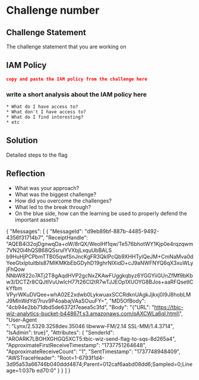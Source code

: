 # Challenge number

## Challenge Statement
The challenge statement that you are working on 

## IAM Policy
```json
copy and paste the IAM policy from the challenge here
```
### write a short analysis about the IAM policy here
```
* What do I have access to?
* What don't I have access to?
* What do I find interesting?
* etc
```

## Solution
Detailed steps to the flag

## Reflection
* What was your approach?
* What was the biggest challenge?
* How did you overcome the challenges?
* What led to the break through?
* On the blue side, how can the learning be used to properly defend the important assets? 


{
    "Messages": [
        {
            "MessageId": "d9eb89bf-887b-4485-9492-4356f31714b7",
            "ReceiptHandle": "AQEB4i32ojDgnwqDa+oW/8rQX/WeolHf1qw/Te576bhotWY1Kjp0e4rqzqwm7VN20i4hQSB68QSsrulYVXbjLxquUbBALS
b9HuHjPCPbmTTB05qwfSnJncKgFR3QklPcQb9XHHTylQeJM+CmNaMva0dYeeGtxlptuitbls87MIKMKbEbGDyhD19ghrNIXidD+cJ9aNWFNYQ6qX3xuWLyjFhQow
NNbW822o7ATj2T8gAqdHVP2gcNxZKAwFUggkqbyz6YGGYiiGUnZfMf9bKbw3/DCTZr8CQJtIVuUwIcH77t26Cl2tR7wTJJEOp1XUOYG8BJos+aaRFQsetICkYfbm
VPyrWKuDVQee+whA02E2xdwb0LykwuaxSCCRdknUAgkJjkxj0I9J8hobLMJ9MInWdYd/7ruv9P4oabajVAaSOuuFY=",
            "MD5OfBody": "4cb94e2bb71dbd5de6372f7eaea5c3fd",
            "Body": "{\"URL\": \"https://tbic-wiz-analytics-bucket-b44867f.s3.amazonaws.com/pAXCWLa6ql.html\", \"User-Agent\
": \"Lynx/2.5329.3258dev.35046 libwww-FM/2.14 SSL-MM/1.4.3714\", \"IsAdmin\": true}",
            "Attributes": {
                "SenderId": "AROARK7LBOHXGHGQ5XCT5:tbic-wiz-send-flag-to-sqs-8d265a4",
                "ApproximateFirstReceiveTimestamp": "1737751264648",
                "ApproximateReceiveCount": "1",
                "SentTimestamp": "1737748948409",
                "AWSTraceHeader": "Root=1-6793f1d4-3d95a53a66746b040ddd4874;Parent=012caf6aabd08dd6;Sampled=0;Lineage=1:037b
ed70:0"
            }
        }
    ]
}